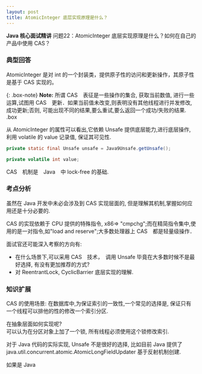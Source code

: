 ```yaml
---
layout: post
title: AtomicInteger 底层实现原理是什么？
---
```

**Java 核心面试精讲**
问题22：AtomicInteger 底层实现原理是什么？如何在自己的产品中使用 CAS？

### 典型回答
AtomicInteger 是对 int 的一个封装类，提供原子性的访问和更新操作，其原子性是基于 CAS 实现的。

{: .box-note}
**Note:** 所谓 CAS　表征是一些操作的集合, 获取当前数值, 进行一些运算,试图用 CAS　更新．如果当前值未改变,则表明没有其他线程进行并发修改,成功更新;否则, 可能出现不同的结果,要么重试,要么返回一个成功/失败的结果.
.box

从 AtomicInteger 的属性可以看出,它依赖 Unsafe 提供底层能力,进行底层操作, 利用 volatile 的 value 记录值, 保证其可见性.  

``` java
private static final Unsafe unsafe = Java9Unsafe.getUnsafe();

private volatile int value;
```  

CAS　机制是　Java　中 lock-free 的基础.

### 考点分析
虽然在 Java 开发中未必会涉及到 CAS 实现层面的, 但是理解其机制,掌握如何应用还是十分必要的.

CAS 的实现依赖于 CPU 提供的特殊指令, x86=> "cmpchg";而在精简指令集中,使用的是一对指令,如"load and reserve";大多数处理器上 CAS　都是轻量级操作．

面试官还可能深入考察的方向有:
* 在什么场景下,可以采用 CAS　技术，　调用 Unsafe 毕竟在大多数时候不是最好选择,  有没有更加推荐的方式?
* 对 ReentrantLock, CyclicBarrier 底层实现的理解.

### 知识扩展
CAS 的使用场景: 在数据库中,为保证索引的一致性,一个常见的选择是, 保证只有一个线程可以排他的性的修改一个索引分区.

在抽象层面如何实现呢?  
可以认为在分区对象上加了一个锁, 所有线程必须使用这个锁修改索引.

对于 Java 代码的实际实现, Unsafe 不是很好的选择, 比如目前 Java 提供了java.util.concurrent.atomic.AtomicLongFieldUpdater 基于反射机制创建.

如果是 Java 